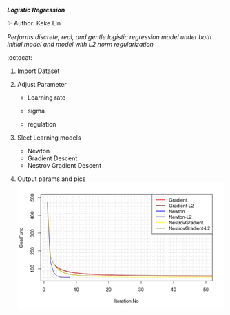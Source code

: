 ***Logistic Regression***

:sparkles:  Author: Keke Lin

*Performs discrete, real, and gentle logistic regression model under both initial model and model with L2 norm regularization*

:octocat:

1. Import Dataset

2. Adjust Parameter

   * Learning rate
   
   * sigma
   
   * regulation
   
3. Slect Learning models

   * Newton
   * Gradient Descent
   * Nestrov Gradient Descent
   
4. Output params and pics
![Compare Plots](/000013.png)
